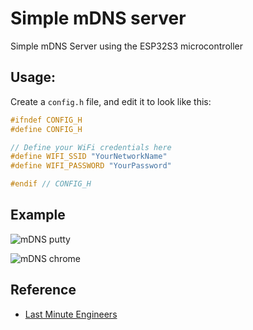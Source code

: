 # Simple mDNS server

Simple mDNS Server using the ESP32S3 microcontroller

## Usage:

Create a `config.h` file, and edit it to look like this:

```h
#ifndef CONFIG_H
#define CONFIG_H

// Define your WiFi credentials here
#define WIFI_SSID "YourNetworkName"
#define WIFI_PASSWORD "YourPassword"

#endif // CONFIG_H
```

## Example

![mDNS putty](https://github.com/user-attachments/assets/957e793e-6d41-4b89-99fe-06da740521cc)

![mDNS chrome](https://github.com/user-attachments/assets/ba68324a-5e53-4038-b68e-77f9a512d2de)



## Reference

- [Last Minute Engineers](https://lastminuteengineers.com/esp32-mdns-tutorial/)
